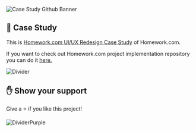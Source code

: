 ![Case Study Github Banner](https://user-images.githubusercontent.com/99132195/222918658-27ff61fb-3a33-4ec3-890f-45316fb48f9f.png)

## 📝 Case Study

This is [Homework.com UI/UX Redesign Case Study](https://tomekswitecki.github.io/homework-case-study/) of Homework.com.

If you want to check out Homework.com project implementation repository you can do it [here.](https://github.com/TomekSwitecki/homework-project)

![Divider](https://user-images.githubusercontent.com/99132195/222921989-76a81b6e-443f-4443-8374-bd075fabb541.png)

## ✋ Show your support 

Give a ⭐️ if you like this project!

![DividerPurple](https://user-images.githubusercontent.com/99132195/222922112-6360ab0e-e4ff-4947-9eeb-edaea246128e.png)
